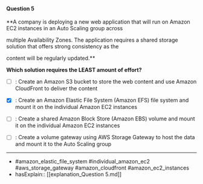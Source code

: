 #### Question  5

**A company is deploying a new web application that will run on Amazon EC2 instances in an Auto Scaling group across

multiple Availability Zones. The application requires a shared storage solution that offers strong consistency as the

content will be regularly updated.**

**Which solution requires the LEAST amount of effort?**

- [ ] :  Create an Amazon S3 bucket to store the web content and use Amazon CloudFront to deliver the content

- [x] :  Create an Amazon Elastic File System (Amazon EFS) file system and mount it on the individual Amazon EC2 instances

- [ ] :  Create a shared Amazon Block Store (Amazon EBS) volume and mount it on the individual Amazon EC2 instances

- [ ] :  Create a volume gateway using AWS Storage Gateway to host the data and mount it to the Auto Scaling group

----

- #amazon_elastic_file_system #individual_amazon_ec2 #aws_storage_gateway #amazon_cloudfront #amazon_ec2_instances
- hasExplain:: [[explanation_Question  5.md]]

